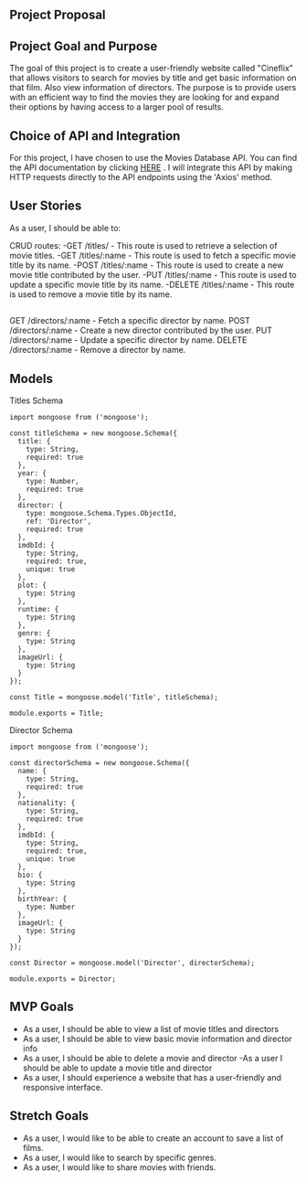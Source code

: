 ## Project Proposal
## Project Goal and Purpose
The goal of this project is to create a user-friendly website called "Cineflix" that allows visitors to search for movies by title and get basic information on that film. Also view information of directors. The purpose is to provide users with an efficient way to find the movies they are looking for and expand their options by having access to a larger pool of results.

## Choice of API and Integration
For this project, I have chosen to use the Movies Database API. You can find the API documentation by clicking [HERE](https://www.omdbapi.com/) . I will integrate this API by making HTTP requests directly to the API endpoints using the 'Axios' method.


## User Stories
As a user, I should be able to:

CRUD routes:
-GET /titles/ - This route is used to retrieve a selection of movie titles.
-GET /titles/:name - This route is used to fetch a specific movie title by its name.
-POST /titles/:name - This route is used to create a new movie title contributed by the user.
-PUT /titles/:name - This route is used to update a specific movie title by its name.
-DELETE /titles/:name - This route is used to remove a movie title by its name.
##
GET /directors/:name - Fetch a specific director by name.
POST /directors/:name - Create a new director contributed by the user.
PUT /directors/:name - Update a specific director by name.
DELETE /directors/:name - Remove a director by name.

## Models
Titles Schema
```
import mongoose from ('mongoose');

const titleSchema = new mongoose.Schema({
  title: {
    type: String,
    required: true
  },
  year: {
    type: Number,
    required: true
  },
  director: {
    type: mongoose.Schema.Types.ObjectId,
    ref: 'Director',
    required: true
  },
  imdbId: {
    type: String,
    required: true,
    unique: true
  },
  plot: {
    type: String
  },
  runtime: {
    type: String
  },
  genre: {
    type: String
  },
  imageUrl: {
    type: String
  }
});

const Title = mongoose.model('Title', titleSchema);

module.exports = Title;

```
Director Schema
```
import mongoose from ('mongoose');

const directorSchema = new mongoose.Schema({
  name: {
    type: String,
    required: true
  },
  nationality: {
    type: String,
    required: true
  },
  imdbId: {
    type: String,
    required: true,
    unique: true
  },
  bio: {
    type: String
  },
  birthYear: {
    type: Number
  },
  imageUrl: {
    type: String
  }
});

const Director = mongoose.model('Director', directorSchema);

module.exports = Director;
```

## MVP Goals
- As a user, I should be able to view a list of movie titles and directors
- As a user, I should be able to view basic movie information and director info
- As a user, I should be able to delete a movie and director
-As a user I should be able to update a movie title and director
- As a user, I should experience a website that has a user-friendly and responsive interface.

## Stretch Goals
- As a user, I would like to be able to create an account to save a list of films.
- As a user, I would like to search by specific genres. 
- As a user, I would like to share movies with friends.

